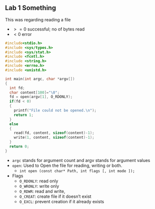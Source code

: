 ## Lab 1 Something

This was regarding reading a file

- $>= 0$ successful; no of bytes read
- $< 0$ error

```c
#include<stdio.h>
#include <sys/types.h>
#include <sys/stat.h>
#include <fcntl.h>
#include <string.h>
#include <errno.h>
#include <unistd.h>

int main(int argc, char *argv[])
{
  int fd;
  char content[100]="\0";
  fd = open(argv[1], O_RDONLY);
  if(fd < 0)
  {
    printf("File could not be opened.\n");
    return 1;
  }
  else
  {
    read(fd, content, sizeof(content)-1);
    write(1, content, sizeof(content)-1);
  }
  return 0;
}
```

- `argc` stands for argument count and argv stands for argument values
- `open`: Used to Open the file for reading, writing or both.
  - `int open (const char* Path, int flags [, int mode ]);`
- Flags
  - `O_RDONLY`: read only
  - `O_WRONLY`: write only
  - `O_RDWR`: read and write,  
  - `O_CREAT`: create file if it doesn’t exist
  - `O_EXCL`: prevent creation if it already exists